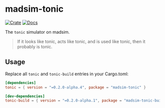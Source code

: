 # madsim-tonic

[![Crate](https://img.shields.io/crates/v/madsim-tonic.svg)](https://crates.io/crates/madsim-tonic)
[![Docs](https://docs.rs/madsim-tonic/badge.svg)](https://docs.rs/madsim-tonic)

The `tonic` simulator on madsim.

> If it looks like tonic, acts like tonic, and is used like tonic, then it probably is tonic.

## Usage

Replace all `tonic` and `tonic-build` entries in your Cargo.toml:

```toml
[dependencies]
tonic = { version = "=0.2.0-alpha.4", package = "madsim-tonic" }

[dev-dependencies]
tonic-build = { version = "=0.2.0-alpha.1", package = "madsim-tonic-build" }
```
